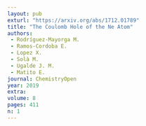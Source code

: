 ```yaml
---
layout: pub
exturl: "https://arxiv.org/abs/1712.01789"
title: "The Coulomb Hole of the Ne Atom"
authors:
 - Rodríguez-Mayorga M.
 - Ramos-Cordoba E.
 - Lopez X.
 - Solà M.
 - Ugalde J. M.
 - Matito E.
journal: ChemistryOpen
year: 2019
extra: 
volume: 8
pages: 411
n: 1
---
```

